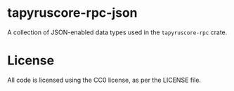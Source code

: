 tapyruscore-rpc-json
====================

A collection of JSON-enabled data types used in the `tapyruscore-rpc` crate.

# License

All code is licensed using the CC0 license, as per the LICENSE file.
